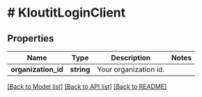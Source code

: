 # # KloutitLoginClient

## Properties

Name | Type | Description | Notes
------------ | ------------- | ------------- | -------------
**organization_id** | **string** | Your organization id. |

[[Back to Model list]](../../README.md#models) [[Back to API list]](../../README.md#endpoints) [[Back to README]](../../README.md)
